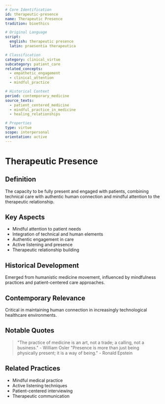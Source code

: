 ```yaml
---
# Core Identification
id: therapeutic-presence
name: Therapeutic Presence
tradition: bioethics

# Original Language
script:
  english: therapeutic presence
  latin: praesentia therapeutica

# Classification
category: clinical_virtue
subcategory: patient_care
related_concepts:
  - empathetic_engagement
  - clinical_attention
  - mindful_practice

# Historical Context
period: contemporary_medicine
source_texts:
  - patient_centered_medicine
  - mindful_practice_in_medicine
  - healing_relationships

# Properties
type: virtue
scope: interpersonal
orientation: active
---
```


# Therapeutic Presence

## Definition
The capacity to be fully present and engaged with patients, combining technical care with authentic human connection and mindful attention to the therapeutic relationship.

## Key Aspects
- Mindful attention to patient needs
- Integration of technical and human elements
- Authentic engagement in care
- Active listening and presence
- Therapeutic relationship building

## Historical Development
Emerged from humanistic medicine movement, influenced by mindfulness practices and patient-centered care approaches.

## Contemporary Relevance
Critical in maintaining human connection in increasingly technological healthcare environments.

## Notable Quotes
> "The practice of medicine is an art, not a trade; a calling, not a business." - William Osler
> "Presence is more than just being physically present; it is a way of being." - Ronald Epstein

## Related Practices
- Mindful medical practice
- Active listening techniques
- Patient-centered interviewing
- Therapeutic communication